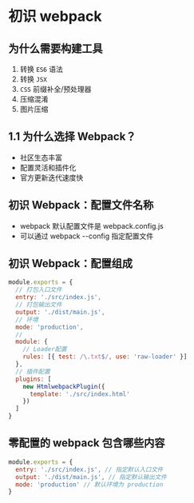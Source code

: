 # 初识 webpack

## 为什么需要构建工具

1. 转换 `ES6` 语法
2. 转换 `JSX`
3. `CSS` 前缀补全/预处理器
4. 压缩混淆
5. 图片压缩

## 1.1 为什么选择 Webpack？

- 社区生态丰富
- 配置灵活和插件化
- 官方更新迭代速度快

## 初识 Webpack：配置文件名称

- webpack 默认配置文件是 webpack.config.js
- 可以通过 webpack --config 指定配置文件

## 初识 Webpack：配置组成

```javascript
module.exports = {
  // 打包入口文件
  entry: './src/index.js',
  // 打包输出文件
  output: './dist/main.js',
  // 环境
  mode: 'production',
  //
  module: {
    // Loader配置
    rules: [{ test: /\.txt$/, use: 'raw-loader' }]
  },
  // 插件配置
  plugins: [
    new HtmlwebpackPlugin({
      template: './src/index.html'
    })
  ]
}
```

## 零配置的 webpack 包含哪些内容

```javascript
module.exports = {
  entry: './src/index.js', // 指定默认入口文件
  output: './dist/main.js', // 指定默认输出文件
  mode: 'production' // 默认环境为 production
}
```
